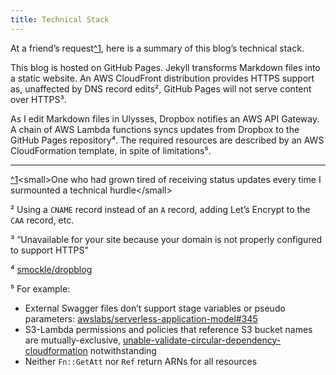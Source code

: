 ```yaml
---  
title: Technical Stack
---
```


At a friend’s request[^1](), here is a summary of this blog’s technical stack.

This blog is hosted on GitHub Pages. Jekyll transforms Markdown files into a static website. An AWS CloudFront distribution provides HTTPS support as, unaffected by DNS record edits², GitHub Pages will not serve content over HTTPS³.

As I edit Markdown files in Ulysses, Dropbox notifies an AWS API Gateway. A chain of AWS Lambda functions syncs updates from Dropbox to the GitHub Pages repository⁴. The required resources are described by an AWS CloudFormation template, in spite of limitations⁵.

---

[^1]()\<small\>One who had grown tired of receiving status updates every time I surmounted a technical hurdle\</small\>

² Using a `CNAME` record instead of an `A` record, adding Let’s Encrypt to the `CAA` record, etc.

³ “Unavailable for your site because your domain is not properly configured to support HTTPS”

⁴ [smockle/dropblog][3]

⁵ For example:
* External Swagger files don’t support stage variables or pseudo parameters: [awslabs/serverless-application-model#345][4]
* S3-Lambda permissions and policies that reference S3 bucket names are mutually-exclusive, [unable-validate-circular-dependency-cloudformation][5] notwithstanding
* Neither `Fn::GetAtt` nor `Ref` return ARNs for all resources

[3]:	https://github.com/smockle/dropblog
[4]:	https://github.com/awslabs/serverless-application-model/issues/345
[5]:	https://aws.amazon.com/premiumsupport/knowledge-center/unable-validate-circular-dependency-cloudformation/